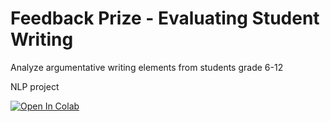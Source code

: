 # Feedback Prize - Evaluating Student Writing

Analyze argumentative writing elements from students grade 6-12

NLP project

[![Open In Colab](https://colab.research.google.com/assets/colab-badge.svg)](https://colab.research.google.com/github/zumo09/feedback-prize/blob/main/colab.ipynb)